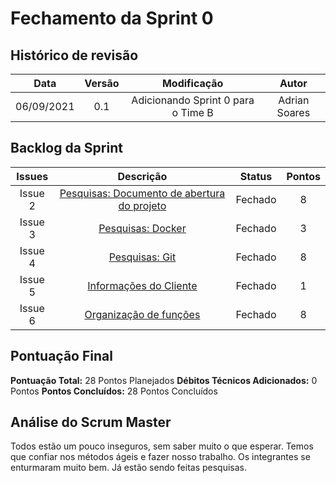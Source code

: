 # Fechamento da Sprint 0

## Histórico de revisão

| **Data** |  **Versão** | **Modificação**  |  **Autor** |
|:-:|:-:|:-:|:-:|
|    06/09/2021   |  0.1 | Adicionando Sprint 0 para o Time B  | Adrian Soares |

## Backlog da Sprint

| **Issues** |  **Descrição** | **Status**  |  **Pontos** |
|:-:|:-:|:-:|:-:|
|    Issue 2   |  [Pesquisas: Documento de abertura do projeto](https://github.com/fga-eps-mds/2021-1-hospitalar/issues/2) | Fechado  | 8 |
|    Issue 3   |  [Pesquisas: Docker](https://github.com/fga-eps-mds/2021-1-hospitalar/issues/3) | Fechado  | 3 |
|    Issue 4   |  [Pesquisas: Git](https://github.com/fga-eps-mds/2021-1-hospitalar/issues/4) | Fechado  | 8 |
|    Issue 5   |  [Informações do Cliente](https://github.com/fga-eps-mds/2021-1-hospitalar/issues/5) | Fechado | 1 |
|    Issue 6   |  [Organização de funções](https://github.com/fga-eps-mds/2021-1-hospitalar/issues/6) | Fechado | 8 |

## Pontuação Final

**Pontuação Total:** 28 Pontos Planejados
**Débitos Técnicos Adicionados:** 0 Pontos
**Pontos Concluídos:** 28 Pontos Concluídos

## Análise do Scrum Master

Todos estão um pouco inseguros, sem saber muito o que esperar. Temos que confiar nos métodos ágeis e fazer nosso trabalho. Os integrantes se enturmaram muito bem. Já estão sendo feitas pesquisas.
